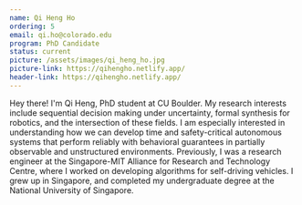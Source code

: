 ```yaml
---
name: Qi Heng Ho
ordering: 5
email: qi.ho@colorado.edu
program: PhD Candidate
status: current
picture: /assets/images/qi_heng_ho.jpg 
picture-link: https://qihengho.netlify.app/
header-link: https://qihengho.netlify.app/
---
```


Hey there! I'm Qi Heng, PhD student at CU Boulder. My research interests include sequential decision making under uncertainty, formal synthesis for robotics, and the intersection of these fields. I am especially interested in understanding how we can develop time and safety-critical autonomous systems that perform reliably with behavioral guarantees in partially observable and unstructured environments. Previously, I was a research engineer at the Singapore-MIT Alliance for Research and Technology Centre, where I worked on developing algorithms for self-driving vehicles. I grew up in Singapore, and completed my undergraduate degree at the National University of Singapore.
